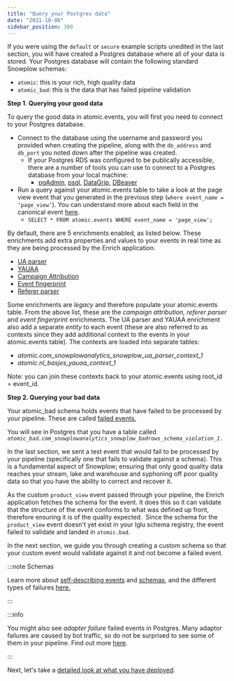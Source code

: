 ```yaml
---
title: "Query your Postgres data"
date: "2021-10-06"
sidebar_position: 300
---
```


If you were using the `default` or `secure` example scripts unedited in the last section, you will have created a Postgres database where all of your data is stored. Your Postgres database will contain the following standard Snowplow schemas:

- `atomic`: this is your rich, high quality data
- `atomic_bad`: this is the data that has failed pipeline validation

**Step 1**. **Querying your good data**

To query the good data in atomic.events, you will first you need to connect to your Postgres database.

- Connect to the database using the username and password you provided when creating the pipeline, along with the `db_address` and `db_port` you noted down after the pipeline was created.
    - If your Postgres RDS was configured to be publically accessible, there are a number of tools you can use to connect to a Postgres database from your local machine:
        - [pgAdmin](https://www.pgadmin.org/), [psql](https://www.postgresql.org/docs/current/app-psql.html), [DataGrip](https://www.jetbrains.com/datagrip/), [DBeaver](https://dbeaver.io/)
- Run a query against your atomic.events table to take a look at the page view event that you generated in the previous step (`where event_name = ‘page_view’`). You can understand more about each field in the canonical event [here](/docs/understanding-your-pipeline/canonical-event/index.md).
    - `SELECT * FROM atomic.events WHERE event_name = 'page_view';`

By default, there are 5 enrichments enabled, as listed below. These enrichments add extra properties and values to your events in real time as they are being processed by the Enrich application.

- [UA parser](/docs/enriching-your-data/available-enrichments/ua-parser-enrichment/index.md)
- [YAUAA](/docs/enriching-your-data/available-enrichments/yauaa-enrichment/index.md) 
- [Campaign Attribution](/docs/enriching-your-data/available-enrichments/campaign-attribution-enrichment/index.md)
- [Event fingerprint](/docs/enriching-your-data/available-enrichments/event-fingerprint-enrichment/index.md) 
- [Referer parser](/docs/enriching-your-data/available-enrichments/referrer-parser-enrichment/index.md)

Some enrichments are _legacy_ and therefore populate your atomic.events table. From the above list, these are the _campaign attribution, referer parser_ and _event fingerprint_ enrichments. The UA parser and YAUAA enrichment also add a separate _entity_ to each event (these are also referred to as contexts since they add additional context to the events in your atomic.events table). The contexts are loaded into separate tables: 

- _atomic.com_snowplowanalytics_snowplow_ua_parser_context_1_
- _atomic.nl_basjes_yauaa_context_1_

Note: you can join these contexts back to your atomic.events using root_id = event_id.

**Step 2. Querying your bad data**

Your atomic_bad schema holds events that have failed to be processed by your pipeline. These are called [failed events.](/docs/managing-data-quality/failed-events/understanding-failed-events/index.md)

You will see in Postgres that you have a table called _`atomic_bad.com_snowplowanalytics_snowplow_badrows_schema_violation_1.`_

In the last section, we sent a test event that would fail to be processed by your pipeline (specifically one that fails to validate against a schema). This is a fundamental aspect of Snowplow; ensuring that only good quality data reaches your stream, lake and warehouse and syphoning off poor quality data so that you have the ability to correct and recover it. 

As the custom `product_view` event passed through your pipeline, the Enrich application fetches the schema for the event. It does this so it can validate that the structure of the event conforms to what was defined up front, therefore ensuring it is of the quality expected.  Since the schema for the `product_view` event doesn't yet exist in your Iglu schema registry, the event failed to validate and landed in `atomic.bad`.

In the next section, we guide you through creating a custom schema so that your custom event would validate against it and not become a failed event. 

:::note Schemas

Learn more about [self-describing events](/docs/understanding-tracking-design/out-of-the-box-vs-custom-events-and-entities/index.md) and [schemas](/docs/understanding-tracking-design/understanding-schemas-and-validation/index.md), and the different types of failures [here.](/docs/managing-data-quality/failed-events/understanding-failed-events/index.md)

:::

:::info

You might also see _adapter failure_ failed events in Postgres. Many adaptor failures are caused by bot traffic, so do not be surprised to see some of them in your pipeline. Find out more [here](/docs/managing-data-quality/failed-events/understanding-failed-events/index.md#adaptor-failure).

:::

Next, let's take a [detailed look at what you have deployed](/docs/getting-started-on-snowplow-open-source/quick-start-gcp/summary-of-what-you-have-deployed-gcp/index.md).
